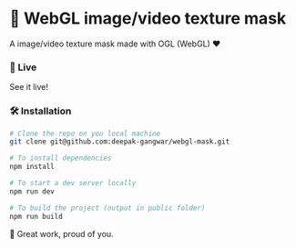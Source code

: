 # 🌿 WebGL image/video texture mask 

A image/video texture mask made with OGL (WebGL) ❤

### 👀 Live
See it live!

### 🛠 Installation

```bash
# Clone the repo on you local machine
git clone git@github.com:deepak-gangwar/webgl-mask.git

# To install dependencies
npm install

# To start a dev server locally
npm run dev

# To build the project (output in public folder)
npm run build
```


👏 Great work, proud of you.
